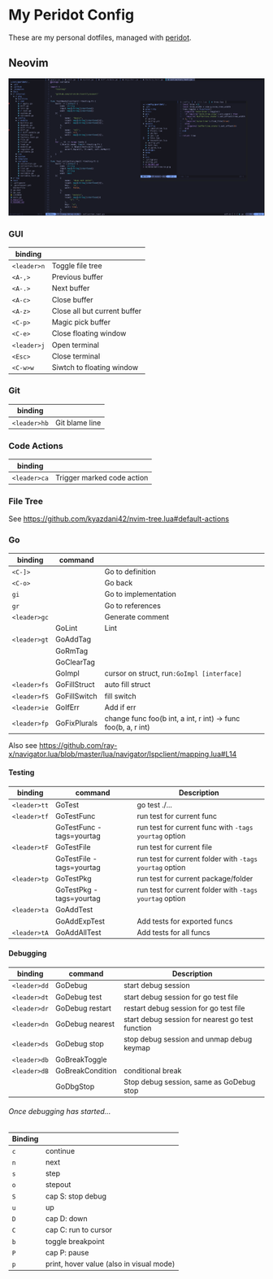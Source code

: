 # My Peridot Config

These are my personal dotfiles, managed with [peridot](https://github.com/liamg/peridot).

## Neovim 

![neovim](./screenshot-neovim.png)

### GUI

| binding      | |
|--------------|-|
| `<leader>n`  | Toggle file tree
| `<A-,>`      | Previous buffer
| `<A-.>`      | Next buffer
| `<A-c>`      | Close buffer
| `<A-z>`      | Close all but current buffer
| `<C-p>`      | Magic pick buffer
| `<C-e>`      | Close floating window
| `<leader>j`  | Open terminal
| `<Esc>`      | Close terminal
| `<C-w>w`     | Siwtch to floating window

### Git

| binding      | |
|--------------|-|
| `<leader>hb` | Git blame line

### Code Actions

| binding      | |
|--------------|-|
| `<leader>ca` | Trigger marked code action |

### File Tree

See https://github.com/kyazdani42/nvim-tree.lua#default-actions

### Go

| binding      | command    |   |
| ------------ | ---------- | - |
| `<C-]>`      | | Go to definition |
| `<C-o>`      | | Go back  |
| `gi`         | | Go to implementation |
| `gr`         | | Go to references |
| `<leader>gc` |            | Generate comment
|              | GoLint     | Lint
| `<leader>gt` | GoAddTag   |             
|              | GoRmTag    |             
|              | GoClearTag |             
|              | GoImpl     | cursor on struct, run`:GoImpl [interface]`
| `<leader>fs` | GoFillStruct | auto fill struct                                              |
| `<leader>fS` | GoFillSwitch | fill switch                                                   |
| `<leader>ie` | GoIfErr      | Add if err                                                    |
| `<leader>fp` | GoFixPlurals | change func foo(b int, a int, r int) -> func foo(b, a, r int) |

Also see https://github.com/ray-x/navigator.lua/blob/master/lua/navigator/lspclient/mapping.lua#L14

#### Testing

| binding      | command                  | Description                                             |
| ------------ | ------------------------ | ------------------------------------------------------- |
| `<leader>tt` | GoTest                   | go test ./...
| `<leader>tf` | GoTestFunc               | run test for current func                               |
|              | GoTestFunc -tags=yourtag | run test for current func with `-tags yourtag` option   |
| `<leader>tF` | GoTestFile               | run test for current file                               |
|              | GoTestFile -tags=yourtag | run test for current folder with `-tags yourtag` option |
| `<leader>tp` | GoTestPkg                | run test for current package/folder                     |
|              | GoTestPkg -tags=yourtag  | run test for current folder with `-tags yourtag` option |
| `<leader>ta` | GoAddTest                |                                                         |
|              | GoAddExpTest             | Add tests for exported funcs                            |
| `<leader>tA` | GoAddAllTest             | Add tests for all funcs                                 |


#### Debugging

| binding      | command          | Description                                      |
| ------------ | ---------------- | ------------------------------------------------ |
| `<leader>dd` | GoDebug          | start debug session                              |
| `<leader>dt` | GoDebug test     | start debug session for go test file             |
| `<leader>dr` | GoDebug restart  | restart debug session for go test file           |
| `<leader>dn` | GoDebug nearest  | start debug session for nearest go test function |
| `<leader>ds` | GoDebug stop     | stop debug session and unmap debug keymap        |
| `<leader>db` | GoBreakToggle    |                                                  |
| `<leader>dB` | GoBreakCondition | conditional break                                |
|              | GoDbgStop        | Stop debug session, same as GoDebug stop         |

###### Once debugging has started...

| Binding           | |
|-------------------|-|
| `c` |	continue
| `n` |	next
| `s` |	step
| `o` |	stepout
| `S` |	cap S: stop debug
| `u` |	up
| `D` |	cap D: down
| `C` |	cap C: run to cursor
| `b` |	toggle breakpoint
| `P` |	cap P: pause
| `p` |	print, hover value (also in visual mode)
